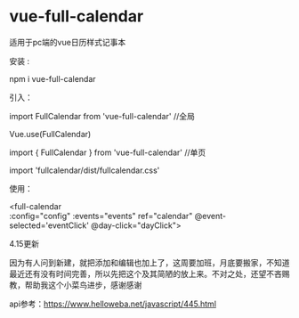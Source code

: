 # vue-full-calendar
适用于pc端的vue日历样式记事本

安装 :

npm i vue-full-calendar


引入：

import FullCalendar from 'vue-full-calendar' //全局

Vue.use(FullCalendar)


import { FullCalendar } from 'vue-full-calendar' //单页

import 'fullcalendar/dist/fullcalendar.css'


使用：

<full-calendar  
    :config="config" 
    :events="events"
    ref="calendar" 
    @event-selected='eventClick' 
    @day-click="dayClick">
</full-calendar> 


4.15更新

因为有人问到新建，就把添加和编辑也加上了，这周要加班，月底要搬家，不知道最近还有没有时间完善，所以先把这个及其简陋的放上来。不对之处，还望不吝赐教，帮助我这个小菜鸟进步，感谢感谢


api参考：https://www.helloweba.net/javascript/445.html


